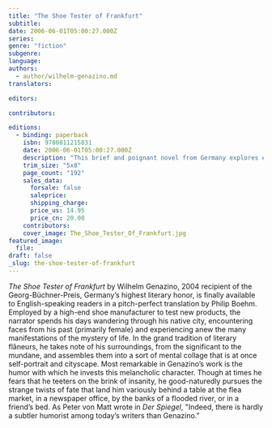 ```yaml
---
title: "The Shoe Tester of Frankfurt"
subtitle:
date: 2006-06-01T05:00:27.000Z
series:
genre: "fiction"
subgenre:
language:
authors:
  - author/wilhelm-genazino.md
translators:

editors:

contributors:

editions:
  - binding: paperback
    isbn: 9780811215831
    date: 2006-06-01T05:00:27.000Z
    description: "This brief and poignant novel from Germany explores existential questions as its 46-year-old narrator reflects on broken relationships and other failures, and struggles to come to terms with life. "
    trim_size: "5x8"
    page_count: "192"
    sales_data:
      forsale: false
      saleprice:
      shipping_charge:
      price_us: 14.95
      price_cn: 20.00
    contributors:
    cover_image: The_Shoe_Tester_Of_Frankfurt.jpg
featured_image:
  file:
draft: false
_slug: the-shoe-tester-of-frankfurt
---
```


_The Shoe Tester of Frankfurt_ by Wilhelm Genazino, 2004 recipient of the Georg-Büchner-Preis, Germany’s highest literary honor, is finally available to English-speaking readers in a pitch-perfect translation by Philip Boehm. Employed by a high-end shoe manufacturer to test new products, the narrator spends his days wandering through his native city, encountering faces from his past (primarily female) and experiencing anew the many manifestations of the mystery of life. In the grand tradition of literary flâneurs, he takes note of his surroundings, from the significant to the mundane, and assembles them into a sort of mental collage that is at once self-portrait and cityscape. Most remarkable in Genazino’s work is the humor with which he invests this melancholic character. Though at times he fears that he teeters on the brink of insanity, he good-naturedly pursues the strange twists of fate that land him variously behind a table at the flea market, in a newspaper office, by the banks of a flooded river, or in a friend’s bed. As Peter von Matt wrote in _Der Spiegel_, "Indeed, there is hardly a subtler humorist among today’s writers than Genazino."

